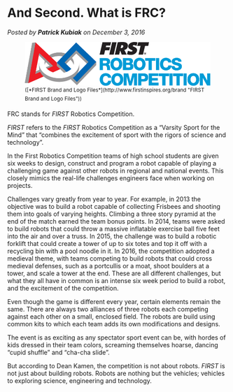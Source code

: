 # And Second. What is FRC?
*Posted by **Patrick Kubiak** on December 3, 2016*  

<figure>
  <img src="img/FIRSTRobotics_iconHorz_RGB.gif"></img>
  <figcaption><sup>([*FIRST Brand and Logo Files*](http://www.firstinspires.org/brand "FIRST Brand and Logo Files"))</sup></figcaption>
</figure>

FRC stands for *FIRST* Robotics Competition.  

<google-youtube
  video-id="ZlsBEoN1M6Y"
  height="360px"
  width="100%"
  rel="0"
  start="0"
  autoplay="0">
</google-youtube>

*FIRST* refers to the *FIRST* Robotics Competition as a “Varsity Sport for the Mind” that “combines the excitement of sport with the rigors of science and technology”.

In the First Robotics Competition teams of high school students are given six weeks to design, construct and program a robot capable of playing a challenging game against other robots in regional and national events. This closely mimics the real-life challenges engineers face when working on projects.  

Challenges vary greatly from year to year. For example, in 2013 the objective was to build a robot capable of collecting Frisbees and shooting them into goals of varying heights. Climbing a three story pyramid at the end of the match earned the team bonus points. In 2014, teams were asked to build robots that could throw a massive inflatable exercise ball five feet into the air and over a truss. In 2015, the challenge was to build a robotic forklift that could create a tower of up to six totes and top it off with a recycling bin with a pool noodle in it. In 2016, the competition adopted a medieval theme, with teams competing to build robots that could cross medieval defenses, such as a portcullis or a moat, shoot boulders at a tower, and scale a tower at the end. These are all different challenges, but what they all have in common is an intense six week period to build a robot, and the excitement of the competition.  

Even though the game is different every year, certain elements remain the same. There are always two alliances of three robots each competing against each other on a small, enclosed field. The robots are build using common kits to which each team adds its own modifications and designs.  

The event is as exciting as any spectator sport event can be, with hordes of kids dressed in their team colors, screaming themselves hoarse, dancing “cupid shuffle” and “cha-cha slide”.  

But according to Dean Kamen, the competition is not about robots. *FIRST* is not just about building robots. Robots are nothing but the vehicles; vehicles to exploring science, engineering and technology.  

<google-youtube
  video-id="44dzZfP8-Mc"
  height="360px"
  width="100%"
  rel="0"
  start="0"
  autoplay="0">
</google-youtube>
